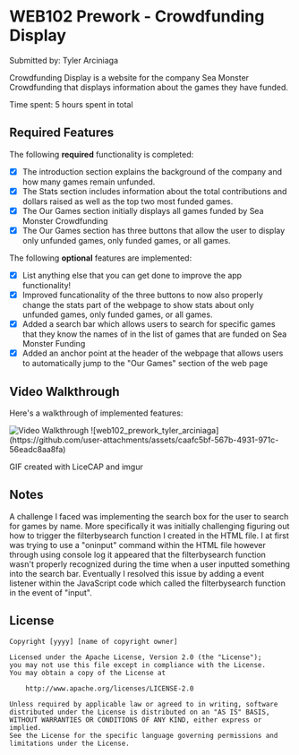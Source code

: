 # WEB102 Prework - Crowdfunding Display

Submitted by: Tyler Arciniaga

Crowdfunding Display is a website for the company Sea Monster Crowdfunding that displays information about the games they have funded.

Time spent: 5 hours spent in total

## Required Features

The following **required** functionality is completed:

* [x] The introduction section explains the background of the company and how many games remain unfunded.
* [x] The Stats section includes information about the total contributions and dollars raised as well as the top two most funded games.
* [x] The Our Games section initially displays all games funded by Sea Monster Crowdfunding
* [x] The Our Games section has three buttons that allow the user to display only unfunded games, only funded games, or all games.

The following **optional** features are implemented:

* [x] List anything else that you can get done to improve the app functionality!
* [x] Improved funcationality of the three buttons to now also properly change the stats part of the webpage to show stats about only unfunded games, only funded games, or all games.
* [x] Added a search bar which allows users to search for specific games that they know the names of in the list of games that are funded on Sea Monster Funding
* [x] Added an anchor point at the header of the webpage that allows users to automatically jump to the "Our Games" section of the web page

## Video Walkthrough

Here's a walkthrough of implemented features:

<img src='https://imgur.com/a/L2A393i](https://github.com/Tyler-Arciniaga/web102_prework/blob/main/web102_prework_tyler_arciniaga.gif?raw=true' title='Video Walkthrough' width='' alt='Video Walkthrough' />
![web102_prework_tyler_arciniaga](https://github.com/user-attachments/assets/caafc5bf-567b-4931-971c-56eadc8aa8fa)


<!-- Replace this with whatever GIF tool you used! -->
GIF created with LiceCAP and imgur
<!-- Recommended tools:
[Kap](https://getkap.co/) for macOS
[ScreenToGif](https://www.screentogif.com/) for Windows
[peek](https://github.com/phw/peek) for Linux. -->

## Notes

A challenge I faced was implementing the search box for the user to search for games by name. More specifically it was initially challenging figuring out how to trigger the filterbysearch function I created in the HTML file. I at first was trying to use a "oninput" command within the HTML file however through using console log it appeared that the filterbysearch function wasn't properly recognized during the time when a user inputted something into the search bar. Eventually I resolved this issue by adding a event listener within the JavaScript code which called the filterbysearch function in the event of "input".

## License

    Copyright [yyyy] [name of copyright owner]

    Licensed under the Apache License, Version 2.0 (the "License");
    you may not use this file except in compliance with the License.
    You may obtain a copy of the License at

        http://www.apache.org/licenses/LICENSE-2.0

    Unless required by applicable law or agreed to in writing, software
    distributed under the License is distributed on an "AS IS" BASIS,
    WITHOUT WARRANTIES OR CONDITIONS OF ANY KIND, either express or implied.
    See the License for the specific language governing permissions and
    limitations under the License.
